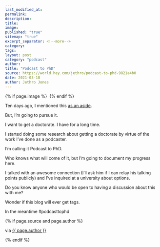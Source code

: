 ```yaml
---
last_modified_at: 
permalink: 
description: 
title: 
image: 
published: "true"
sitemap: "true"
excerpt_separator: <!--more-->
category: 
tags: 
layout: post
category: "podcast"
author: 
title: "Podcast to PhD"
source: https://world.hey.com/jethro/podcast-to-phd-9821a4b0
date: 2021-03-18
author: Jethro Jones
---
```



{% if page.image %} <img src="{{ page.image }}" alt=""> {% endif %}

Ten days ago, I mentioned this [as an aside](https://world.hey.com/jethro/8-straight-days-200-hours-of-leadership-10eb0a6c). 

But, I’m going to pursue it. 

I want to get a doctorate. I have for a long time. 

I started doing some research about getting a doctorate by virtue of the work I’ve done as a podcaster. 

I’m calling it Podcast to PhD. 

Who knows what will come of it, but I’m going to document my progress here. 

I talked with an awesome connection (I’ll ask him if I can relay his talking points publicly) and I’ve inquired at a university about options. 

Do you know anyone who would be open to having a discussion about this with me? 

Wonder if this blog will ever get tags. 

In the meantime #podcasttophd

{% if page.source and page.author %}
  <p>via <a href="{{ page.source }}">{{ page.author }}</a></p>
{% endif %}